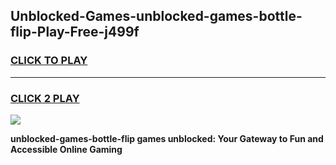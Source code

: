 
## Unblocked-Games-unblocked-games-bottle-flip-Play-Free-j499f
<h3>
<a href="https://premium76.site?title=unblocked-games-bottle-flip&ref=15A">CLICK TO PLAY</a></h3>
<hr>

<h3>
<a href="https://premium76.site?title=unblocked-games-bottle-flip&ref=15A">CLICK 2 PLAY</a>
  
</h3>

<a href="https://premium76.site?title=unblocked-games-bottle-flip&ref=15A"><img src="https://clearcache.store/games.png"></a>


**unblocked-games-bottle-flip games unblocked: Your Gateway to Fun and Accessible Online Gaming**
